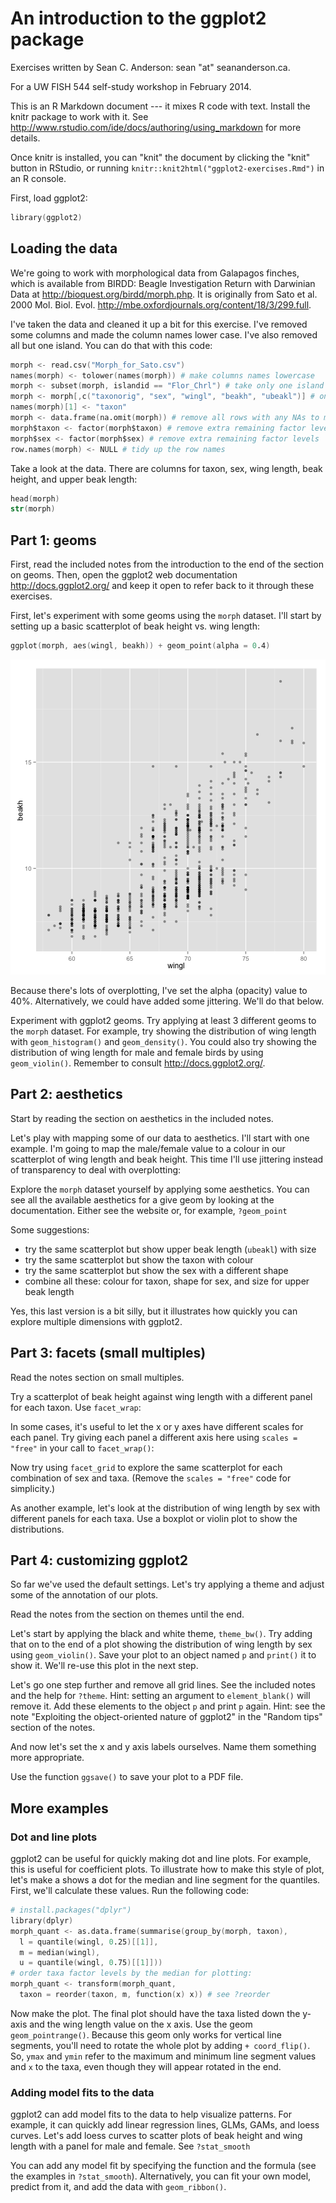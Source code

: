 # An introduction to the ggplot2 package

Exercises written by Sean C. Anderson: sean "at" seananderson.ca.

For a UW FISH 544 self-study workshop in February 2014.

This is an R Markdown document --- it mixes R code with text. Install the knitr package to work with it.
See <http://www.rstudio.com/ide/docs/authoring/using_markdown> for more details.

Once knitr is installed, you can "knit" the document by clicking the "knit" button in RStudio, or running `knitr::knit2html("ggplot2-exercises.Rmd")` in an R console.







First, load ggplot2:


```S
library(ggplot2)
```


## Loading the data

We're going to work with morphological data from Galapagos finches, which is available from BIRDD: Beagle Investigation Return with Darwinian Data at <http://bioquest.org/birdd/morph.php>. It is originally from Sato et al. 2000 Mol. Biol. Evol. <http://mbe.oxfordjournals.org/content/18/3/299.full>.

I've taken the data and cleaned it up a bit for this exercise. I've removed some columns and made the column names lower case. I've also removed all but one island. You can do that with this code:


```S
morph <- read.csv("Morph_for_Sato.csv")
names(morph) <- tolower(names(morph)) # make columns names lowercase
morph <- subset(morph, islandid == "Flor_Chrl") # take only one island
morph <- morph[,c("taxonorig", "sex", "wingl", "beakh", "ubeakl")] # only keep these columns
names(morph)[1] <- "taxon"
morph <- data.frame(na.omit(morph)) # remove all rows with any NAs to make this simple
morph$taxon <- factor(morph$taxon) # remove extra remaining factor levels
morph$sex <- factor(morph$sex) # remove extra remaining factor levels
row.names(morph) <- NULL # tidy up the row names
```


Take a look at the data. There are columns for taxon, sex, wing length, beak height, and upper beak length:


```S
head(morph)
str(morph)
```


## Part 1: geoms

First, read the included notes from the introduction to the end of the section on geoms.
Then, open the ggplot2 web documentation <http://docs.ggplot2.org/> and keep it open to refer back to it through these exercises.

First, let's experiment with some geoms using the `morph` dataset. I'll start by setting up a basic scatterplot of beak height vs. wing length:


```S
ggplot(morph, aes(wingl, beakh)) + geom_point(alpha = 0.4)
```

![plot of chunk geom1](figure2/geom1.png) 


Because there's lots of overplotting, I've set the alpha (opacity) value to 40%. Alternatively, we could have added some jittering. We'll do that below.

Experiment with ggplot2 geoms. Try applying at least 3 different geoms to the `morph` dataset. For example, try showing the distribution of wing length with `geom_histogram()` and `geom_density()`. You could also try showing the distribution of wing length for male and female birds by using `geom_violin()`. Remember to consult <http://docs.ggplot2.org/>.




## Part 2: aesthetics

Start by reading the section on aesthetics in the included notes.

Let's play with mapping some of our data to aesthetics. I'll start with one example. I'm going to map the male/female value to a colour in our scatterplot of wing length and beak height. This time I'll use jittering instead of transparency to deal with overplotting:




Explore the `morph` dataset yourself by applying some aesthetics. You can see all the available aesthetics for a give geom by looking at the documentation. Either see the website or, for example, `?geom_point`

Some suggestions:

- try the same scatterplot but show upper beak length (`ubeakl`) with size
- try the same scatterplot but show the taxon with colour
- try the same scatterplot but show the sex with a different shape
- combine all these: colour for taxon, shape for sex, and size for upper beak length

Yes, this last version is a bit silly, but it illustrates how quickly you can explore multiple dimensions with ggplot2.




## Part 3: facets (small multiples)

Read the notes section on small multiples.

Try a scatterplot of beak height against wing length with a different panel for each taxon. Use `facet_wrap`:




In some cases, it's useful to let the x or y axes have different scales for each panel. Try giving each panel a different axis here using `scales = "free"` in your call to `facet_wrap()`:




Now try using `facet_grid` to explore the same scatterplot for each combination of sex and taxa. (Remove the `scales = "free"` code for simplicity.)




As another example, let's look at the distribution of wing length by sex with different panels for each taxa. Use a boxplot or violin plot to show the distributions.




## Part 4: customizing ggplot2

So far we've used the default settings. Let's try applying a theme and adjust some of the annotation of our plots.

Read the notes from the section on themes until the end.

Let's start by applying the black and white theme, `theme_bw()`. Try adding that on to the end of a plot showing the distribution of wing length by sex using `geom_violin()`. Save your plot to an object named `p` and `print()` it to show it. We'll re-use this plot in the next step.




Let's go one step further and remove all grid lines. See the included notes and the help for `?theme`. Hint: setting an argument to `element_blank()` will remove it. Add these elements to the object `p` and print `p` again. Hint: see the note "Exploiting the object-oriented nature of ggplot2" in the "Random tips" section of the notes.




And now let's set the x and y axis labels ourselves. Name them something more appropriate.




Use the function `ggsave()` to save your plot to a PDF file.




## More examples

### Dot and line plots

ggplot2 can be useful for quickly making dot and line plots. For example, this is useful for coefficient plots. To illustrate how to make this style of plot, let's make a shows a dot for the median and line segment for the quantiles. First, we'll calculate these values. Run the following code:


```S
# install.packages("dplyr")
library(dplyr)
morph_quant <- as.data.frame(summarise(group_by(morph, taxon),
  l = quantile(wingl, 0.25)[[1]],
  m = median(wingl),
  u = quantile(wingl, 0.75)[[1]]))
# order taxa factor levels by the median for plotting:
morph_quant <- transform(morph_quant,
  taxon = reorder(taxon, m, function(x) x)) # see ?reorder
```


Now make the plot. The final plot should have the taxa listed down the y-axis and the wing length value on the x axis. Use the geom `geom_pointrange()`. Because this geom only works for vertical line segments, you'll need to rotate the whole plot by adding `+ coord_flip()`. So, `ymax` and `ymin` refer to the maximum and minimum line segment values and `x` to the taxa, even though they will appear rotated in the end.




### Adding model fits to the data

ggplot2 can add model fits to the data to help visualize patterns. For example, it can quickly add linear regression lines, GLMs, GAMs, and loess curves. Let's add loess curves to scatter plots of beak height and wing length with a panel for male and female. See `?stat_smooth`




You can add any model fit by specifying the function and the formula (see the examples in `?stat_smooth`). Alternatively, you can fit your own model, predict from it, and add the data with `geom_ribbon()`.
